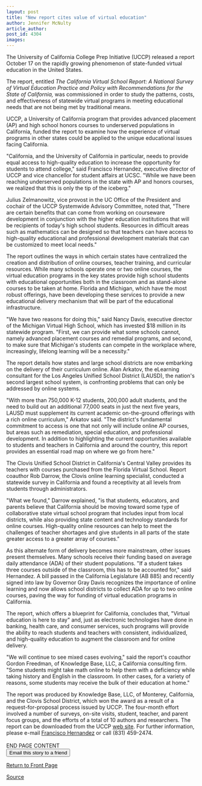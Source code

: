 ```yaml
---
layout: post
title: "New report cites value of virtual education"
author: Jennifer McNulty
article_author: 
post_id: 4304
images:
---
```


<p>
  The University of California College Prep Initiative (UCCP) released a report October 17 on the rapidly growing phenomenon of state-funded virtual education in the United States.<br>
</p>
<p>
  The report, entitled <i>The California Virtual School Report: A National Survey of Virtual Education Practice and Policy with Recommendations for the State of California,</i> was commissioned in order to study the patterns, costs, and effectiveness of statewide virtual programs in meeting educational needs that are not being met by traditional means.
</p>
<p>
  UCCP, a University of California program that provides advanced placement (AP) and high school honors courses to underserved populations in California, funded the report to examine how the experience of virtual programs in other states could be applied to the unique educational issues facing California.
</p>
<p>
  "California, and the University of California in particular, needs to provide equal access to high-quality education to increase the opportunity for students to attend college," said Francisco Hernandez, executive director of UCCP and vice chancellor for student affairs at UCSC. "While we have been reaching underserved populations in the state with AP and honors courses, we realized that this is only the tip of the iceberg."
</p>
<p>
  Julius Zelmanowitz, vice provost in the UC Office of the President and cochair of the UCCP Systemwide Advisory Committee, noted that, "There are certain benefits that can come from working on courseware development in conjunction with the higher education institutions that will be recipients of today's high school students. Resources in difficult areas such as mathematics can be designed so that teachers can have access to high-quality educational and professional development materials that can be customized to meet local needs."
</p>
<p>
  The report outlines the ways in which certain states have centralized the creation and distribution of online courses, teacher training, and curricular resources. While many schools operate one or two online courses, the virtual education programs in the key states provide high school students with educational opportunities both in the classroom and as stand-alone courses to be taken at home. Florida and Michigan, which have the most robust offerings, have been developing these services to provide a new educational delivery mechanism that will be part of the educational infrastructure.
</p>
<p>
  "We have two reasons for doing this," said Nancy Davis, executive director of the Michigan Virtual High School, which has invested $18 million in its statewide program. "First, we can provide what some schools cannot, namely advanced placement courses and remedial programs, and second, to make sure that Michigan's students can compete in the workplace where, increasingly, lifelong learning will be a necessity."
</p>
<p>
  The report details how states and large school districts are now embarking on the delivery of their curriculum online. Alan Arkatov, the eLearning consultant for the Los Angeles Unified School District (LAUSD), the nation's second largest school system, is confronting problems that can only be addressed by online systems.
</p>
<p>
  "With more than 750,000 K-12 students, 200,000 adult students, and the need to build out an additional 77,000 seats in just the next five years, LAUSD must supplement its current academic on-the-ground offerings with a rich online curriculum," Arkatov said. "The district's fundamental commitment to access is one that not only will include online AP courses, but areas such as remediation, special education, and professional development. In addition to highlighting the current opportunities available to students and teachers in California and around the country, this report provides an essential road map on where we go from here."
</p>
<p>
  The Clovis Unified School District in California's Central Valley provides its teachers with courses purchased from the Florida Virtual School. Report coauthor Rob Darrow, the Clovis online learning specialist, conducted a statewide survey in California and found a receptivity at all levels from students through administrators.
</p>
<p>
  "What we found," Darrow explained, "is that students, educators, and parents believe that California should be moving toward some type of collaborative state virtual school program that includes input from local districts, while also providing state content and technology standards for online courses. High-quality online resources can help to meet the challenges of teacher shortages and give students in all parts of the state greater access to a greater array of courses."
</p>
<p>
  As this alternate form of delivery becomes more mainstream, other issues present themselves. Many schools receive their funding based on average daily attendance (ADA) of their student populations. "If a student takes three courses outside of the classroom, this has to be accounted for," said Hernandez. A bill passed in the California Legislature (AB 885) and recently signed into law by Governor Gray Davis recognizes the importance of online learning and now allows school districts to collect ADA for up to two online courses, paving the way for funding of virtual education programs in California.
</p>
<p>
  The report, which offers a blueprint for California, concludes that, "Virtual education is here to stay" and, just as electronic technologies have done in banking, health care, and consumer services, such programs will provide the ability to reach students and teachers with consistent, individualized, and high-quality education to augment the classroom and for online delivery.
</p>
<p>
  "We will continue to see mixed cases evolving," said the report's coauthor Gordon Freedman, of Knowledge Base, LLC, a California consulting firm. "Some students might take math online to help them with a deficiency while taking history and English in the classroom. In other cases, for a variety of reasons, some students may receive the bulk of their education at home."
</p>
<p>
  The report was produced by Knowledge Base, LLC, of Monterey, California, and the Clovis School District, which won the award as a result of a request-for-proposal process issued by UCCP. The four-month effort involved a number of surveys, on-site visits, student, teacher, and parent focus groups, and the efforts of a total of 10 authors and researchers. The report can be downloaded from the UCCP <a href="http://www.uccp.org/">web site</a>. For further information, please e-mail <a href="mailto:fjh@ucsc.edu">Francisco Hernandez</a> or call (831) 459-2474.<br>
  <br>
  END PAGE CONTENT<br>
  <input name="t1" size="-1" type="hidden"> <input name="SUBMIT" type="submit" value="Email this story to a friend">
</p>
<p>
  <a href="http://currents.ucsc.edu/">Return to Front Page</a>
</p>
<p><a href="http://www1.ucsc.edu/currents/02-03/10-21/virtual.html" title="Permalink to virtual">Source</a></p>
